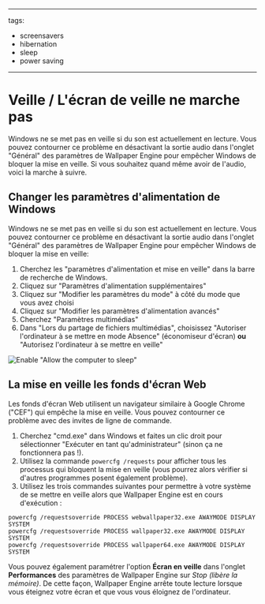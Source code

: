 - - -
  tags:
  - screensavers
  - hibernation
  - sleep
  - power saving
- - -

# Veille / L'écran de veille ne marche pas

Windows ne se met pas en veille si du son est actuellement en lecture. Vous pouvez contourner ce problème en désactivant la sortie audio dans l'onglet "Général" des paramètres de Wallpaper Engine pour empêcher Windows de bloquer la mise en veille. Si vous souhaitez quand même avoir de l'audio, voici la marche à suivre.

## Changer les paramètres d'alimentation de Windows

Windows ne se met pas en veille si du son est actuellement en lecture. Vous pouvez contourner ce problème en désactivant la sortie audio dans l'onglet "Général" des paramètres de Wallpaper Engine pour empêcher Windows de bloquer la mise en veille:

1. Cherchez les "paramètres d'alimentation et mise en veille" dans la barre de recherche de Windows.
2. Cliquez sur "Paramètres d'alimentation supplémentaires"
3. Cliquez sur "Modifier les paramètres du mode" à côté du mode que vous avez choisi
4. Cliquez sur "Modifier les paramètres d'alimentation avancés"
5. Cherchez "Paramètres multimédias"
6. Dans "Lors du partage de fichiers multimédias", choisissez "Autoriser l'ordinateur à se mettre en mode Absence" (économiseur d'écran) **ou** "Autorisez l'ordinateur à se mettre en veille"

![Enable "Allow the computer to sleep"](./power.gif)

## La mise en veille les fonds d'écran Web

Les fonds d'écran Web utilisent un navigateur similaire à Google Chrome ("CEF") qui empêche la mise en veille. Vous pouvez contourner ce problème avec des invites de ligne de commande.

1. Cherchez "cmd.exe" dans Windows et faites un clic droit pour sélectionner "Exécuter en tant qu'administrateur" (sinon ça ne fonctionnera pas !).
2. Utilisez la commande `powercfg /requests` pour afficher tous les processus qui bloquent la mise en veille (vous pourrez alors vérifier si d'autres programmes posent également problème).
3. Utilisez les trois commandes suivantes pour permettre à votre système de se mettre en veille alors que Wallpaper Engine est en cours d'exécution :

```
powercfg /requestsoverride PROCESS webwallpaper32.exe AWAYMODE DISPLAY SYSTEM
powercfg /requestsoverride PROCESS wallpaper32.exe AWAYMODE DISPLAY SYSTEM
powercfg /requestsoverride PROCESS wallpaper64.exe AWAYMODE DISPLAY SYSTEM
```

Vous pouvez également paramétrer l'option **Écran en veille** dans l'onglet **Performances** des paramètres de Wallpaper Engine sur *Stop (libère la mémoire)*. De cette façon, Wallpaper Engine arrête toute lecture lorsque vous éteignez votre écran et que vous vous éloignez de l'ordinateur.